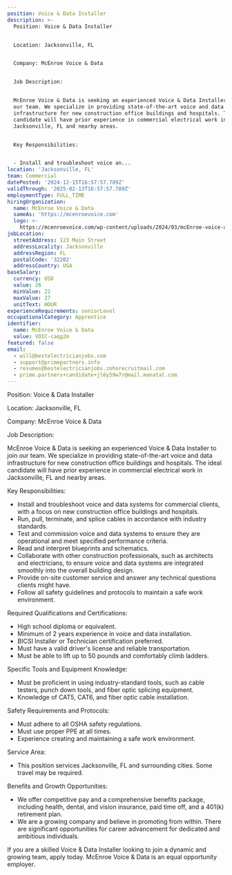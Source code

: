 ```yaml
---
position: Voice & Data Installer
description: >-
  Position: Voice & Data Installer


  Location: Jacksonville, FL


  Company: McEnroe Voice & Data


  Job Description:


  McEnroe Voice & Data is seeking an experienced Voice & Data Installer to join
  our team. We specialize in providing state-of-the-art voice and data
  infrastructure for new construction office buildings and hospitals. The ideal
  candidate will have prior experience in commercial electrical work in
  Jacksonville, FL and nearby areas.


  Key Responsibilities:


  - Install and troubleshoot voice an...
location: 'Jacksonville, FL'
team: Commercial
datePosted: '2024-12-15T16:57:57.789Z'
validThrough: '2025-02-13T16:57:57.789Z'
employmentType: FULL_TIME
hiringOrganization:
  name: McEnroe Voice & Data
  sameAs: 'https://mcenroevoice.com'
  logo: >-
    https://mcenroevoice.com/wp-content/uploads/2024/03/mcEnroe-voice-and-data-logo.png
jobLocation:
  streetAddress: 123 Main Street
  addressLocality: Jacksonville
  addressRegion: FL
  postalCode: '32202'
  addressCountry: USA
baseSalary:
  currency: USD
  value: 26
  minValue: 22
  maxValue: 27
  unitText: HOUR
experienceRequirements: seniorLevel
occupationalCategory: Apprentice
identifier:
  name: McEnroe Voice & Data
  value: VOIC-caqg2m
featured: false
email:
  - will@bestelectricianjobs.com
  - support@primepartners.info
  - resumes@bestelectricianjobs.zohorecruitmail.com
  - prime.partners+candidate+jl6y59w7r@mail.manatal.com
---
```




Position: Voice & Data Installer

Location: Jacksonville, FL

Company: McEnroe Voice & Data

Job Description:

McEnroe Voice & Data is seeking an experienced Voice & Data Installer to join our team. We specialize in providing state-of-the-art voice and data infrastructure for new construction office buildings and hospitals. The ideal candidate will have prior experience in commercial electrical work in Jacksonville, FL and nearby areas.

Key Responsibilities:

- Install and troubleshoot voice and data systems for commercial clients, with a focus on new construction office buildings and hospitals.
- Run, pull, terminate, and splice cables in accordance with industry standards.
- Test and commission voice and data systems to ensure they are operational and meet specified performance criteria.
- Read and interpret blueprints and schematics.
- Collaborate with other construction professionals, such as architects and electricians, to ensure voice and data systems are integrated smoothly into the overall building design.
- Provide on-site customer service and answer any technical questions clients might have.
- Follow all safety guidelines and protocols to maintain a safe work environment.

Required Qualifications and Certifications:

- High school diploma or equivalent.
- Minimum of 2 years experience in voice and data installation.
- BICSI Installer or Technician certification preferred.
- Must have a valid driver's license and reliable transportation.
- Must be able to lift up to 50 pounds and comfortably climb ladders.

Specific Tools and Equipment Knowledge:

- Must be proficient in using industry-standard tools, such as cable testers, punch down tools, and fiber optic splicing equipment.
- Knowledge of CAT5, CAT6, and fiber optic cable installation.

Safety Requirements and Protocols:

- Must adhere to all OSHA safety regulations.
- Must use proper PPE at all times.
- Experience creating and maintaining a safe work environment.

Service Area:

- This position services Jacksonville, FL and surrounding cities. Some travel may be required.

Benefits and Growth Opportunities:

- We offer competitive pay and a comprehensive benefits package, including health, dental, and vision insurance, paid time off, and a 401(k) retirement plan.
- We are a growing company and believe in promoting from within. There are significant opportunities for career advancement for dedicated and ambitious individuals.

If you are a skilled Voice & Data Installer looking to join a dynamic and growing team, apply today. McEnroe Voice & Data is an equal opportunity employer.